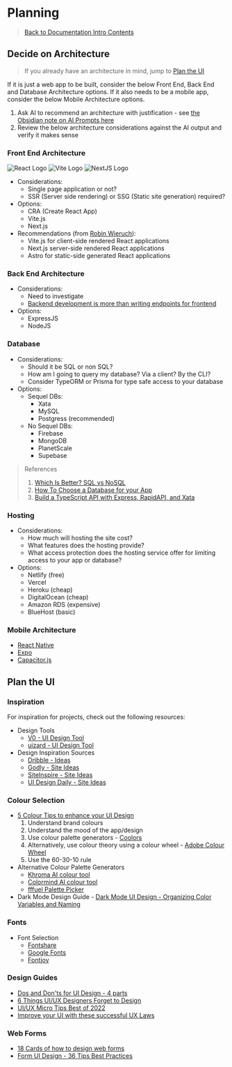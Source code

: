 # Planning

> [Back to Documentation Intro Contents](../DocumentationIntro.md)

## Decide on Architecture

> If you already have an architecture in mind, jump to [Plan the UI](#plan-the-ui)

If it is just a web app to be built, consider the below Front End, Back End and Database Architecture options. If it also needs to be a mobile app, consider the below Mobile Architecture options.

1. Ask AI to recommend an architecture with justification - see <a href="obsidian://open?vault=Obsidian%20Personal%20Notes&file=01%20Notes%2F02%20Areas%2FLife%20Notes%2FCoding%20Notes%2FAI%20Vibe%20Code%20Prompts" target="_blank">the Obsidian note on AI Prompts here</a>
2. Review the below architecture considerations against the AI output and verify it makes sense


### Front End Architecture

![React Logo](https://i.imgur.com/LMShXOo.png) ![Vite Logo](https://i.imgur.com/smpppHt.png) ![NextJS Logo](https://i.imgur.com/OGtWPsT.png)

- Considerations:
  - Single page application or not?
  - SSR (Server side rendering) or SSG (Static site generation) required?
- Options:
  - CRA (Create React App)
  - Vite.js
  - Next.js
- Recommendations (from <a href="https://www.robinwieruch.de/react-libraries/" target="_blank">Robin Wieruch</a>):
  - Vite.js for client-side rendered React applications
  - Next.js server-side rendered React applications
  - Astro for static-side generated React applications

### Back End Architecture

- Considerations:
  - Need to investigate
  - <a href="https://dev.to/this-is-learning/backend-development-is-more-than-writing-endpoints-for-frontend-gl1" target="_blank">Backend development is more than writing endpoints for frontend</a>
- Options:
  - ExpressJS
  - NodeJS

### Database

- Considerations:
  - Should it be SQL or non SQL?
  - How am I going to query my database? Via a client? By the CLI?
  - Consider TypeORM or Prisma for type safe access to your database
- Options:
  - Sequel DBs:
    - Xata
    - MySQL
    - Postgress (recommended)
  - No Sequel DBs:
    - Firebase
    - MongoDB
    - PlanetScale
    - Supebase

> References
>
> 1. <a href="https://www.youtube.com/watch?v=t0GlGbtMTio&feature=youtu.be&ab_channel=WebDevSimplified" target="_blank">Which Is Better? SQL vs NoSQL</a>
> 2. <a href="https://www.youtube.com/watch?v=xGCm_cLxets&feature=youtu.be&ab_channel=Prisma" target="_blank">How To Choose a Database for your App</a>
> 3. <a href="https://www.youtube.com/watch?v=8MjjmCQIdiY&t=3s&ab_channel=JamesQQuick" target="_blank">Build a TypeScript API with Express, RapidAPI, and Xata</a>

### Hosting

- Considerations:
  - How much will hosting the site cost?
  - What features does the hosting provide?
  - What access protection does the hosting service offer for limiting access to your app or database?
- Options:
  - Netlify (free)
  - Vercel
  - Heroku (cheap)
  - DigitalOcean (cheap)
  - Amazon RDS (expensive)
  - BlueHost (basic)

### Mobile Architecture

- <a href="https://reactnative.dev/" target="_blanks">React Native</a>
- <a href="https://expo.io/" target="_blank">Expo</a>
- <a href="https://capacitorjs.com/" target="_blank">Capacitor.js</a>


## Plan the UI

### Inspiration

For inspiration for projects, check out the following resources:

- Design Tools
  - <a href="https://v0.app/" target="_blank">V0 - UI Design Tool</a>
  - <a href="https://uizard.io/" target="_blank">uizard - UI Design Tool</a>
- Design Inspiration Sources
  - <a href="https://dribbble.com/search/dashboard" target="_blank">Dribble - Ideas</a>
  - <a href="https://godly.website/" target="_blank">Godly - Site Ideas</a>
  - <a href="https://www.siteinspire.com/" target="_blank">SiteInspire - Site Ideas</a>
  - <a href="https://www.uidesigndaily.com/" target="_blank">UI Design Daily - Site Ideas</a>

### Colour Selection

- <a href="https://medium.com/@wakama.ene/5-colour-tips-to-enhance-your-ui-design-f610746f8d33" target="_blank">5 Colour Tips to enhance your UI Design</a>
  1. Understand brand colours
  2. Understand the mood of the app/design
  3. Use colour palette generators - <a href="https://coolors.co/" target="_blank">Coolors</a>
  4. Alternatively, use colour theory using a colour wheel - <a href="https://color.adobe.com/create/color-wheel" target="_blank">Adobe Colour Wheel</a>
  5. Use the 60-30-10 rule
- Alternative Colour Palette Generators
  - <a href="https://www.khroma.co/" target="_blank">Khroma AI colour tool</a>
  - <a href="http://colormind.io/" target="_blank">Colormind AI colour tool</a>
  - <a href="https://www.fffuel.co/pppalette/" target="_blank">fffuel Palette Picker</a>
- Dark Mode Design Guide - <a href="https://medium.com/design-bootcamp/dark-mode-ui-design-organizing-color-variables-and-naming-df3fa005ae77" target="_blank">Dark Mode UI Design - Organizing Color Variables and Naming</a>

### Fonts

- Font Selection
  - <a href="https://www.fontshare.com/" target="_blank">Fontshare</a>
  - <a href="https://fonts.google.com/" target="_blank">Google Fonts</a>
  - <a href="https://fontjoy.com/" target="_blank">Fontjoy</a>

### Design Guides

- <a href="https://medium.com/design-bootcamp/dos-and-don-t-for-ui-design-7e5c86c71cac" target="_blank">Dos and Don'ts for UI Design - 4 parts</a>
- <a href="https://medium.com/@MynaviTechTusVietnam/6-things-ui-ux-designers-forget-to-design-6deabe701c26" target="_blank">6 Things UI/UX Designers Forget to Design</a>
- <a href="https://uxdesign.cc/ui-ux-micro-tips-best-of-2022-389beed6a910" target="_blank">UI/UX Micro Tips Best of 2022</a>
- <a href="https://medium.com/design-bootcamp/improve-your-ui-with-these-successful-ux-laws-546d8ba027dc" target="_blank">Improve your UI with these successful UX Laws</a>

### Web Forms

- <a href="https://www.reddit.com/r/webdev/comments/nm6wcl/18_cards_of_how_to_design_web_forms/?utm_source=share&utm_medium=ios_app&utm_name=iossmf" target="_blank">18 Cards of how to design web forms</a>
- <a href="https://medium.com/design-bootcamp/form-ui-design-36-tips-best-practices-112128c16429" target="_blank">Form UI Design - 36 Tips Best Practices</a>